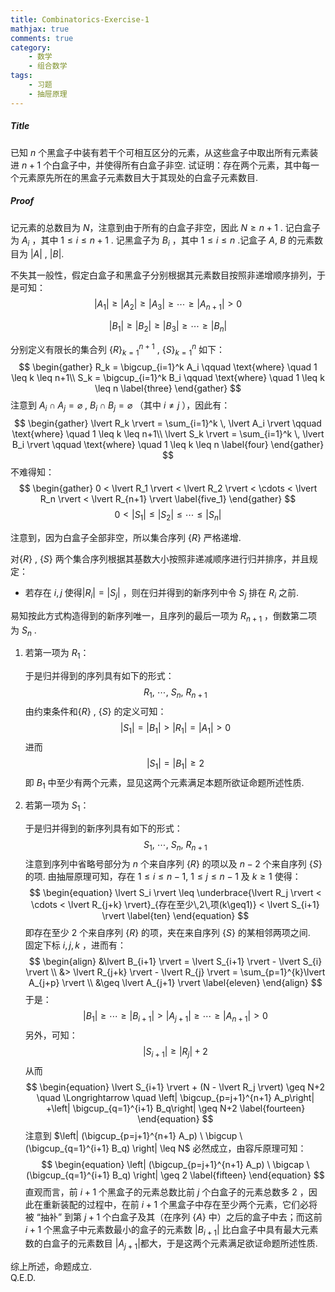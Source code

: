 ```yaml
---
title: Combinatorics-Exercise-1
mathjax: true
comments: true
category: 
    - 数学
    - 组合数学
tags: 
    - 习题
    - 抽屉原理
---
```


##### Title

已知 $n$ 个黑盒子中装有若干个可相互区分的元素，从这些盒子中取出所有元素装进 $n+1$ 个白盒子中，并使得所有白盒子非空. 试证明：存在两个元素，其中每一个元素原先所在的黑盒子元素数目大于其现处的白盒子元素数目. 

<!-- more -->  

##### *Proof*

记元素的总数目为 $N$，注意到由于所有的白盒子非空，因此 $N \geq n+1$ . 记白盒子为 $A_i$ ，其中 $1 \leq i \leq n+1$ . 记黑盒子为 $B_i$ ，其中 $1 \leq i \leq n$ .记盒子 $A$, $B$ 的元素数目为 $\lvert A \rvert$ , $\lvert B \rvert$.

不失其一般性，假定白盒子和黑盒子分别根据其元素数目按照非递增顺序排列，于是可知：
$$
\begin{equation}
\lvert A_1 \rvert \geq \lvert A_2 \rvert \geq \lvert A_3 \rvert \geq \cdots \geq \lvert A_{n+1} \rvert > 0
\label{one}
\end{equation}
$$

$$
\begin{equation}
\lvert B_1 \rvert \geq \lvert B_2 \rvert \geq \lvert B_3 \rvert \geq \cdots \geq \lvert B_{n} \rvert
\label{two}
\end{equation}
$$

分别定义有限长的集合列 $\{R\}_{k=1}^{n+1}$ , $\{S\}_{k=1}^{n}$ 如下：
$$
\begin{gather}
R_k = \bigcup_{i=1}^k A_i \qquad \text{where} \quad 1 \leq k \leq n+1\\
S_k = \bigcup_{i=1}^k B_i \qquad \text{where} \quad 1 \leq k \leq n
\label{three}
\end{gather}
$$
注意到 $A_i \cap A_j = \varnothing$  ,  $B_i \cap B_j = \varnothing$ （其中 $i \neq j$  ），因此有：
$$
\begin{gather}
\lvert R_k \rvert = \sum_{i=1}^k \, \lvert A_i \rvert \qquad \text{where} \quad 1 \leq k \leq n+1\\
\lvert S_k \rvert = \sum_{i=1}^k \, \lvert B_i \rvert \qquad \text{where} \quad 1 \leq k \leq n
\label{four}
\end{gather}
$$
不难得知：
$$
\begin{gather}
0 < \lvert R_1 \rvert < \lvert R_2 \rvert < \cdots < \lvert R_n \rvert < \lvert R_{n+1} \rvert  
\label{five_1}
\end{gather}
$$
$$
\begin{equation}
0 < \lvert S_1 \rvert \leq \lvert S_2 \rvert \leq \cdots \leq \lvert S_n \rvert
\label{five_2}
\end{equation}
$$

注意到，因为白盒子全部非空，所以集合序列 $\{R\}$ 严格递增.

对$\{R\}$ , $\{S\}$ 两个集合序列根据其基数大小按照非递减顺序进行归并排序，并且规定：

- 若存在 $i, j$ 使得$\lvert R_i \rvert = \lvert S_j \rvert$ ，则在归并得到的新序列中令 $S_j$ 排在 $R_i$ 之前.

易知按此方式构造得到的新序列唯一，且序列的最后一项为 $R_{n+1}$ ，倒数第二项为 $S_n$ .

1. 若第一项为 $R_1$：

   于是归并得到的序列具有如下的形式：
   $$
   \begin{equation}
   R_1, \  \cdots, \  S_n, \  R_{n+1}
   \label{six}
   \end{equation}
   $$
   由约束条件和$\{R\}$ , $\{S\}$ 的定义可知：
   $$
   \begin{equation}
   \lvert S_1 \rvert = \lvert B_1 \rvert > \rvert R_1 \rvert= \lvert A_1 \rvert  >0
   \label{seven}
   \end{equation}
   $$
   进而
   $$
   \begin{equation}
   \lvert S_1 \rvert = \lvert B_1 \rvert \geq 2
   \label{eight}
   \end{equation}
   $$
   即 $B_1$ 中至少有两个元素，显见这两个元素满足本题所欲证命题所述性质.

2. 若第一项为 $S_1$：

   于是归并得到的新序列具有如下的形式：
   $$
   \begin{equation}
   S_1, \  \cdots, \  S_n, \  R_{n+1}
   \label{nine}
   \end{equation}
   $$
   注意到序列中省略号部分为 $n$ 个来自序列 $\{R\}$ 的项以及  $n-2$ 个来自序列 $\{ S \}$ 的项. 
   由抽屉原理可知，存在 $1 \leq i \leq n-1, \ 1 \leq j \leq n-1$ 及 $k \geq 1$ 使得：
   $$
   \begin{equation}
   \lvert S_i \rvert \leq \underbrace{\lvert R_j \rvert < \cdots < \lvert R_{j+k} \rvert}_{存在至少\,2\,项(k\geq1)} < \lvert S_{i+1} \rvert
   \label{ten}
   \end{equation}
   $$
   即存在至少 $2$ 个来自序列 $\{R\}$ 的项，夹在来自序列 $\{S \}$ 的某相邻两项之间.  
   固定下标 $i,j,k$ ，进而有：
   $$
   \begin{align}
   &\lvert B_{i+1} \rvert = \lvert S_{i+1} \rvert - \lvert S_{i} \rvert \\
   &> \lvert R_{j+k} \rvert - \lvert R_{j} \rvert 
   = \sum_{p=1}^{k}\lvert A_{j+p} \rvert \\
   &\geq \lvert A_{j+1} \rvert
   \label{eleven}
   \end{align}
   $$
   于是：
   $$
   \begin{equation}
   \lvert B_1 \rvert \geq \cdots \geq \lvert B_{i+1} \rvert > \lvert A_{j+1} \rvert \geq \cdots \geq \lvert A_{n+1} \rvert >0
   \label{twelve}
   \end{equation}
   $$
   另外，可知：
   $$
   \begin{equation}
   \lvert S_{i+1} \rvert \geq \lvert R_{j} \rvert + 2
   \label{thirteen}
   \end{equation}
   $$
   从而
   $$
   \begin{equation}
   \lvert S_{i+1} \rvert + (N - \lvert R_j \rvert) \geq N+2 \quad \Longrightarrow \quad \left| \bigcup_{p=j+1}^{n+1} A_p\right| +\left| \bigcup_{q=1}^{i+1} B_q\right| \geq N+2
   \label{fourteen}
   \end{equation}
   $$
   注意到 $\left| (\bigcup_{p=j+1}^{n+1} A_p) \ \bigcup \   (\bigcup_{q=1}^{i+1} B_q) \right| \leq N$ 必然成立，由容斥原理可知：
   $$
   \begin{equation}
   \left| (\bigcup_{p=j+1}^{n+1} A_p) \ \bigcap \ (\bigcup_{q=1}^{i+1} B_q) \right| \geq 2
   \label{fifteen}
   \end{equation}
   $$
   直观而言，前 $i+1$ 个黑盒子的元素总数比前 $j$ 个白盒子的元素总数多 $2$ ，因此在重新装配的过程中，在前 $i+1$ 个黑盒子中存在至少两个元素，它们必将被 “抽补” 到第 $j+1$ 个白盒子及其（在序列 $\{A \}$ 中）之后的盒子中去；而这前 $i+1$ 个黑盒子中元素数最小的盒子的元素数 $\lvert B_{i+1} \rvert$ 比白盒子中具有最大元素数的白盒子的元素数目 $\lvert A_{j+1} \rvert$都大，于是这两个元素满足欲证命题所述性质.

综上所述，命题成立.	
Q.E.D.